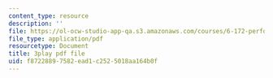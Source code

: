 ```yaml
---
content_type: resource
description: ''
file: https://ol-ocw-studio-app-qa.s3.amazonaws.com/courses/6-172-performance-engineering-of-software-systems-fall-2018/f87228897582ead1c2525018aa164b0f_ZusiKXcz_ac.pdf
file_type: application/pdf
resourcetype: Document
title: 3play pdf file
uid: f8722889-7582-ead1-c252-5018aa164b0f
---
```

